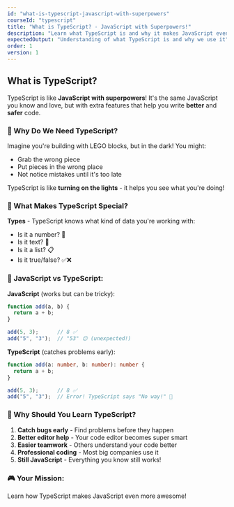 ```yaml
---
id: "what-is-typescript-javascript-with-superpowers"
courseId: "typescript"
title: "What is TypeScript? - JavaScript with Superpowers!"
description: "Learn what TypeScript is and why it makes JavaScript even more awesome!"
expectedOutput: "Understanding of what TypeScript is and why we use it"
order: 1
version: 1
---
```


## What is TypeScript?

TypeScript is like **JavaScript with superpowers**! It's the same JavaScript you know and love, but with extra features that help you write **better** and **safer** code.

### 🤔 Why Do We Need TypeScript?

Imagine you're building with LEGO blocks, but in the dark! You might:
- Grab the wrong piece
- Put pieces in the wrong place
- Not notice mistakes until it's too late

TypeScript is like **turning on the lights** - it helps you see what you're doing!

### 🎯 What Makes TypeScript Special?

**Types** - TypeScript knows what kind of data you're working with:
- Is it a number? 🔢
- Is it text? 📝
- Is it a list? 📋
- Is it true/false? ✅❌

### 📝 JavaScript vs TypeScript:

**JavaScript** (works but can be tricky):
```javascript
function add(a, b) {
  return a + b;
}

add(5, 3);      // 8 ✅
add("5", "3");  // "53" 😕 (unexpected!)
```

**TypeScript** (catches problems early):
```typescript
function add(a: number, b: number): number {
  return a + b;
}

add(5, 3);      // 8 ✅
add("5", "3");  // Error! TypeScript says "No way!" 🚫
```

### 🚀 Why Should You Learn TypeScript?

1. **Catch bugs early** - Find problems before they happen
2. **Better editor help** - Your code editor becomes super smart
3. **Easier teamwork** - Others understand your code better
4. **Professional coding** - Most big companies use it
5. **Still JavaScript** - Everything you know still works!

### 🎮 Your Mission:

Learn how TypeScript makes JavaScript even more awesome!
